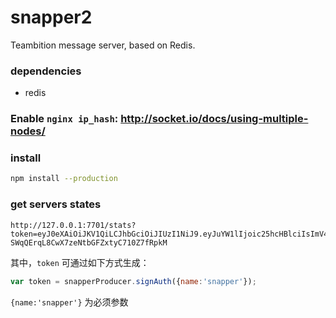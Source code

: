 snapper2
====
Teambition message server, based on Redis.

### dependencies

- redis

### Enable `nginx ip_hash`: http://socket.io/docs/using-multiple-nodes/

### install

```bash
npm install --production
```

### get servers states

```
http://127.0.0.1:7701/stats?token=eyJ0eXAiOiJKV1QiLCJhbGciOiJIUzI1NiJ9.eyJuYW1lIjoic25hcHBlciIsImV4cCI6MTQzMTY3MjMzMX0.juk5pMD-SWqQErqL8CwX7zeNtbGFZxtyC710Z7fRpkM
```
其中，`token` 可通过如下方式生成：

```js
var token = snapperProducer.signAuth({name:'snapper'});
```
`{name:'snapper'}` 为必须参数
